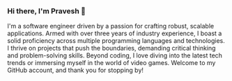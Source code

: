 ### Hi there, I'm Pravesh 👋

I'm a software engineer driven by a passion for crafting robust, scalable applications. Armed with over three years of industry experience, I boast a solid proficiency across multiple programming languages and technologies. I thrive on projects that push the boundaries, demanding critical thinking and problem-solving skills. Beyond coding, I love diving into the latest tech trends or immersing myself in the world of video games. Welcome to my GitHub account, and thank you for stopping by!

<!--
**spravesh1818/spravesh1818** is a ✨ _special_ ✨ repository because its `README.md` (this file) appears on your GitHub profile.

Here are some ideas to get you started:

- 🔭 I’m currently working on ...
- 🌱 I’m currently learning ...
- 👯 I’m looking to collaborate on ...
- 🤔 I’m looking for help with ...
- 💬 Ask me about ...
- 📫 How to reach me: ...
- 😄 Pronouns: ...
- ⚡ Fun fact: ...
-->



